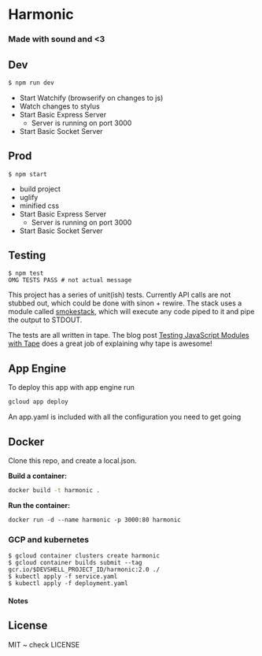 # Harmonic
### Made with sound and <3

## Dev

```bash
$ npm run dev
```

* Start Watchify (browserify on changes to js)
* Watch changes to stylus
* Start Basic Express Server
  * Server is running on port 3000
* Start Basic Socket Server

## Prod

```
$ npm start

```

* build project
* uglify
* minified css
* Start Basic Express Server
  * Server is running on port 3000
* Start Basic Socket Server


## Testing

```
$ npm test
OMG TESTS PASS # not actual message
```

This project has a series of unit(ish) tests. Currently API calls are not stubbed out, which could be done with sinon + rewire. The stack uses a module called [smokestack][smokestack], which will execute any code piped to it and pipe the output to STDOUT.

The tests are all written in tape. The blog post [Testing JavaScript Modules with Tape][use-tape] does a great job of explaining why tape is awesome!

## App Engine

To deploy this app with app engine run

```bash
gcloud app deploy
```

An app.yaml is included with all the configuration you need to get going

## Docker

Clone this repo, and create a local.json.

**Build a container:**

```bash
docker build -t harmonic .
```

**Run the container:**
```
docker run -d --name harmonic -p 3000:80 harmonic
```

### GCP and kubernetes

```
$ gcloud container clusters create harmonic
$ gcloud container builds submit --tag gcr.io/$DEVSHELL_PROJECT_ID/harmonic:2.0 ./
$ kubectl apply -f service.yaml
$ kubectl apply -f deployment.yaml
```

#### Notes 

[smokestack]: https://www.npmjs.com/package/smokestack "smokestack on npmjs.com"
[use-tape]: http://ponyfoo.com/articles/testing-javascript-modules-with-tape "Testing JavaScript Modules with Tape"

## License

MIT ~ check LICENSE
